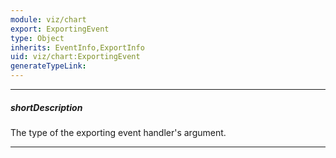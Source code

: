 ```yaml
---
module: viz/chart
export: ExportingEvent
type: Object
inherits: EventInfo,ExportInfo
uid: viz/chart:ExportingEvent
generateTypeLink: 
---
```

---
##### shortDescription
The type of the exporting event handler's argument.

---
<!-- Description goes here -->